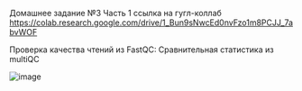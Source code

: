 Домашнее задание №3
Часть 1 
ссылка на гугл-коллаб 
https://colab.research.google.com/drive/1_Bun9sNwcEd0nvFzo1m8PCJJ_7abvWOF

Проверка качества чтений из FastQC: Сравнительная статистика из multiQC

![image](https://user-images.githubusercontent.com/43177979/144498736-fc776418-13e6-44fa-b03d-65db2904e60c.png)

